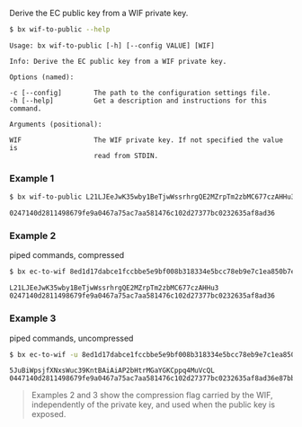 Derive the EC public key from a WIF private key.
```sh
$ bx wif-to-public --help
```
```
Usage: bx wif-to-public [-h] [--config VALUE] [WIF]                      

Info: Derive the EC public key from a WIF private key.                   

Options (named):

-c [--config]        The path to the configuration settings file.        
-h [--help]          Get a description and instructions for this command.

Arguments (positional):

WIF                  The WIF private key. If not specified the value is  
                     read from STDIN.
```
### Example 1
```sh
$ bx wif-to-public L21LJEeJwK35wby1BeTjwWssrhrgQE2MZrpTm2zbMC677czAHHu3
```
```
0247140d2811498679fe9a0467a75ac7aa581476c102d27377bc0232635af8ad36
```
### Example 2
piped commands, compressed
```sh
$ bx ec-to-wif 8ed1d17dabce1fccbbe5e9bf008b318334e5bcc78eb9e7c1ea850b7eb0ddb9c8 | bx wif-to-public
```
```
L21LJEeJwK35wby1BeTjwWssrhrgQE2MZrpTm2zbMC677czAHHu3
0247140d2811498679fe9a0467a75ac7aa581476c102d27377bc0232635af8ad36
```
### Example 3
piped commands, uncompressed
```sh
$ bx ec-to-wif -u 8ed1d17dabce1fccbbe5e9bf008b318334e5bcc78eb9e7c1ea850b7eb0ddb9c8 | bx wif-to-public
```
```
5JuBiWpsjfXNxsWuc39KntBAiAiAP2bHtrMGaYGKCppq4MuVcQL
0447140d2811498679fe9a0467a75ac7aa581476c102d27377bc0232635af8ad36e87bb04f401be3b770a0f3e2267a6c3b14a3074f6b5ce4419f1fcdc1ca4b1cb6
```
> Examples 2 and 3 show the compression flag carried by the WIF, independently of the private key, and used when the public key is exposed.